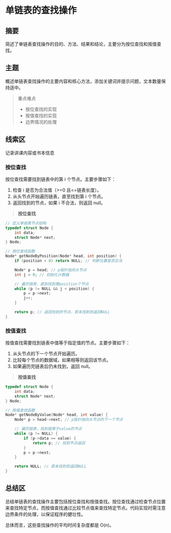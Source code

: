 # 单链表的查找操作

## 摘要

简述了单链表查找操作的目的、方法、结果和结论，主要分为按位查找和按值查找。

## 主题

概述单链表查找操作的主要内容和核心方法，添加关键词并提示问题，文本数量保持适中。

> 重点难点
>
> - 按位查找的实现
> - 按值查找的实现
> - 边界情况的处理

## 线索区

记录讲课内容或书本信息

### 按位查找

按位查找需要找到链表中的第 i 个节点。主要步骤如下：

1. 检查 i 是否为合法值（>=0 且<=链表长度）。
2. 从头节点开始遍历链表，直至找到第 i 个节点。
3. 返回找到的节点，如果 i 不合法，则返回 null。

> **按位查找**

```cpp
// 定义单链表节点结构
typedef struct Node {
    int data;
    struct Node* next;
} Node;

// 按位查找函数
Node* getNodeByPosition(Node* head, int position) {
    if (position < 0) return NULL; // 判断位置是否合法

    Node* p = head; // p指针指向头节点
    int j = 0; // 初始化计数器

    // 遍历链表，直到找到第position个节点
    while (p != NULL && j < position) {
        p = p->next;
        j++;
    }

    return p; // 返回找到的节点，若未找到则返回NULL
}
```

### 按值查找

按值查找需要找到链表中值等于指定值的节点。主要步骤如下：

1. 从头节点的下一个节点开始遍历。
2. 比较每个节点的数据域，如果相等则返回该节点。
3. 如果遍历完链表后仍未找到，返回 null。

> **按值查找**

```cpp
typedef struct Node {
    int data;
    struct Node* next;
} Node;

// 按值查找函数
Node* getNodeByValue(Node* head, int value) {
    Node* p = head->next; // p指针指向头节点的下一个节点

    // 遍历链表，找到值等于value的节点
    while (p != NULL) {
        if (p->data == value) {
            return p; // 找到节点返回
        }
        p = p->next;
    }

    return NULL; // 若未找到则返回NULL
}
```

## 总结区

总结单链表的查找操作主要包括按位查找和按值查找。按位查找通过检查节点位置来查找特定节点，而按值查找通过比较节点值来查找特定节点。代码实现时需注意边界条件的处理，以保证程序的健壮性。

总体而言，这些查找操作的平均时间复杂度都是 O(n)。
